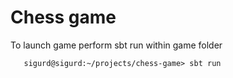 # Chess game

To launch game perform sbt run within game folder

```
   sigurd@sigurd:~/projects/chess-game> sbt run 
```